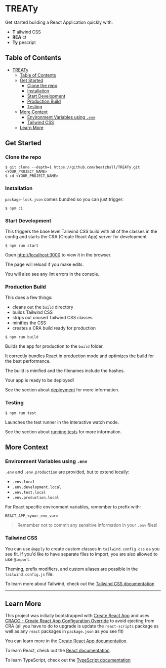 # TREATy

Get started building a React Application quickly with:

- **T** ailwind CSS
- **REA** ct
- **Ty** pescript

## Table of Contents

- [TREATy](#treaty)
  - [Table of Contents](#table-of-contents)
  - [Get Started](#get-started)
    - [Clone the repo](#clone-the-repo)
    - [Installation](#installation)
    - [Start Development](#start-development)
    - [Production Build](#production-build)
    - [Testing](#testing)
  - [More Context](#more-context)
    - [Environment Variables using `.env`](#environment-variables-using-env)
    - [Tailwind CSS](#tailwind-css)
  - [Learn More](#learn-more)

## Get Started

### Clone the repo

```shell
$ git clone --depth=1 https://github.com/beatzball/TREATy.git <YOUR_PROJECT_NAME>
$ cd <YOUR_PROJECT_NAME>
```

### Installation

`package-lock.json` comes bundled so you can just trigger:

```shell
$ npm ci
```

### Start Development

This triggers the base level Tailwind CSS build with all of the classes in the config and starts the CRA (Create React App) server for development

```shell
$ npm run start
```

Open [http://localhost:3000](http://localhost:3000) to view it in the browser.

The page will reload if you make edits.

You will also see any lint errors in the console.

### Production Build

This does a few things:

- cleans out the `build` directory
- builds Tailwind CSS
- strips out unused Tailwind CSS classes
- minifies the CSS
- creates a CRA build ready for production

```shell
$ npm run build
```

Builds the app for production to the `build` folder.

It correctly bundles React in production mode and optimizes the build for the best performance.

The build is minified and the filenames include the hashes.

Your app is ready to be deployed!

See the section about [deployment](https://facebook.github.io/create-react-app/docs/deployment) for more information.

### Testing

```shell
$ npm run test
```

Launches the test runner in the interactive watch mode.

See the section about [running tests](https://facebook.github.io/create-react-app/docs/running-tests) for more information.

## More Context

### Environment Variables using `.env`

`.env` and `.env.production` are provided, but to extend locally:

- `.env.local`
- `.env.development.local`
- `.env.test.local`
- `.env.production.local`

For React specific environment variables, remember to prefix with:

```shell
REACT_APP_<your_env_var>
```

> Remember not to commit any sensitive information in your `.env` files!

### Tailwind CSS

You can use `@apply` to create custom classes in `tailwind.config.css` as you see fit. If you'd like to have separate files to import, you are also allowed to use `@import`.

Theming, prefix modifiers, and custom aliases are possible in the `tailwind.config.js` file.

To learn more about Tailwind, check out the [Tailwind CSS documentation](https://tailwindcss.com/docs/installation)

---

## Learn More

This project was initially bootstrapped with [Create React App](https://github.com/facebook/create-react-app) and uses [CRACO - Create React App Configuration Override](https://github.com/gsoft-inc/craco) to avoid ejecting from CRA (all you have to do to upgrade is update the `react-scripts` package as well as any `react` packages in `package.json` as you see fit)

You can learn more in the [Create React App documentation](https://facebook.github.io/create-react-app/docs/getting-started).

To learn React, check out the [React documentation](https://reactjs.org/).

To learn TypeScript, check out the [TypeScript documentation](https://www.typescriptlang.org/docs/home.html)
